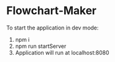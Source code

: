 # Flowchart-Maker

To start the application in dev mode: 

1) npm i 
2) npm run startServer
3) Application will run at localhost:8080
